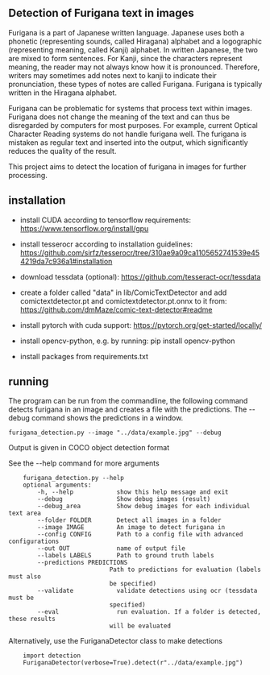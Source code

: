 ## 	Detection of Furigana text in images

Furigana is a part of Japanese written language. 
Japanese uses both a phonetic (representing sounds, called Hiragana) alphabet and a logographic (representing meaning, called Kanji) alphabet.
In written Japanese, the two are mixed to form sentences.
For Kanji, since the characters represent meaning, the reader may not always know how it is pronounced. 
Therefore, writers may sometimes add notes next to kanji to indicate their pronunciation, these types of notes are called Furigana. 
Furigana is typically written in the Hiragana alphabet.

Furigana can be problematic for systems that process text within images.
Furigana does not change the meaning of the text and can thus be disregarded by computers for most purposes. 
For example, current Optical Character Reading systems do not handle furigana well. 
The furigana is mistaken as regular text and inserted into the output, which significantly reduces the quality of the result. 

This project aims to detect the location of furigana in images for further processing.

## installation
- install CUDA according to tensorflow requirements: https://www.tensorflow.org/install/gpu

- install tesserocr according to installation guidelines: https://github.com/sirfz/tesserocr/tree/310ae9a09ca1105652741539e454219da7c936a1#installation  

- download tessdata (optional): https://github.com/tesseract-ocr/tessdata 

- create a folder called "data" in lib/ComicTextDetector and add comictextdetector.pt and comictextdetector.pt.onnx to it from: https://github.com/dmMaze/comic-text-detector#readme

- install pytorch with cuda support: https://pytorch.org/get-started/locally/

- install opencv-python, e.g. by running: pip install opencv-python

- install packages from requirements.txt 

## running
The program can be run from the commandline, the following command detects furigana in an image and creates a file with
the predictions. The --debug command shows the predictions in a window.

    furigana_detection.py --image "../data/example.jpg" --debug

Output is given in COCO object detection format

See the --help command for more arguments

        furigana_detection.py --help
        optional arguments:
            -h, --help            show this help message and exit
            --debug               Show debug images (result)
            --debug_area          Show debug images for each individual text area
            --folder FOLDER       Detect all images in a folder
            --image IMAGE         An image to detect furigana in
            --config CONFIG       Path to a config file with advanced configurations
            --out OUT             name of output file
            --labels LABELS       Path to ground truth labels
            --predictions PREDICTIONS
                                Path to predictions for evaluation (labels must also
                                be specified)
            --validate            validate detections using ocr (tessdata must be
                                specified)
            --eval                run evaluation. If a folder is detected, these results
                                will be evaluated



Alternatively, use the FuriganaDetector class to make detections
        
        import detection
        FuriganaDetector(verbose=True).detect(r"../data/example.jpg") 